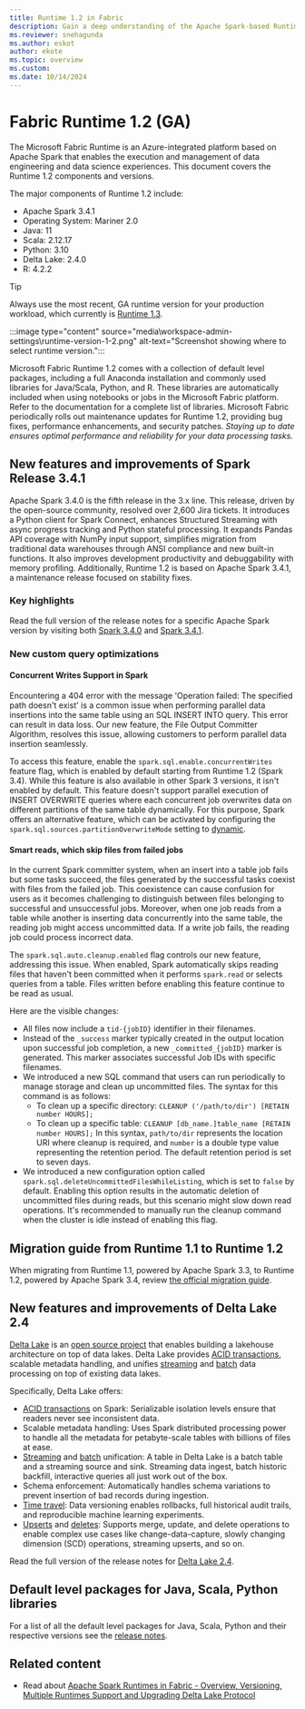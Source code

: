 ```yaml
---
title: Runtime 1.2 in Fabric
description: Gain a deep understanding of the Apache Spark-based Runtime 1.2 available in Fabric. Understand its unique features, capabilities, and best practices.
ms.reviewer: snehagunda
ms.author: eskot
author: ekote
ms.topic: overview
ms.custom:
ms.date: 10/14/2024
---
```


# Fabric Runtime 1.2 (GA)

The Microsoft Fabric Runtime is an Azure-integrated platform based on Apache Spark that enables the execution and management of data engineering and data science experiences. This document covers the Runtime 1.2 components and versions.

The major components of Runtime 1.2 include:

- Apache Spark 3.4.1
- Operating System: Mariner 2.0
- Java: 11
- Scala: 2.12.17
- Python: 3.10
- Delta Lake: 2.4.0
- R: 4.2.2

> [!TIP]
> Always use the most recent, GA runtime version for your production workload, which currently is [Runtime 1.3](./runtime-1-3.md).

:::image type="content" source="media\workspace-admin-settings\runtime-version-1-2.png" alt-text="Screenshot showing where to select runtime version.":::

Microsoft Fabric Runtime 1.2 comes with a collection of default level packages, including a full Anaconda installation and commonly used libraries for Java/Scala, Python, and R. These libraries are automatically included when using notebooks or jobs in the Microsoft Fabric platform. Refer to the documentation for a complete list of libraries. Microsoft Fabric periodically rolls out maintenance updates for Runtime 1.2, providing bug fixes, performance enhancements, and security patches. *Staying up to date ensures optimal performance and reliability for your data processing tasks.*

## New features and improvements of Spark Release 3.4.1
Apache Spark 3.4.0 is the fifth release in the 3.x line. This release, driven by the open-source community, resolved over 2,600 Jira tickets. It introduces a Python client for Spark Connect, enhances Structured Streaming with async progress tracking and Python stateful processing. It expands Pandas API coverage with NumPy input support, simplifies migration from traditional data warehouses through ANSI compliance and new built-in functions. It also improves development productivity and debuggability with memory profiling. Additionally, Runtime 1.2 is based on Apache Spark 3.4.1, a maintenance release focused on stability fixes.

### Key highlights

Read the full version of the release notes for a specific Apache Spark version by visiting both [Spark 3.4.0](https://spark.apache.org/releases/spark-release-3-4-0.html) and [Spark 3.4.1](https://spark.apache.org/releases/spark-release-3-4-1.html).

### New custom query optimizations

#### Concurrent Writes Support in Spark

Encountering a 404 error with the message 'Operation failed: The specified path doesn't exist' is a common issue when performing parallel data insertions into the same table using an SQL INSERT INTO query. This error can result in data loss. Our new feature, the File Output Committer Algorithm, resolves this issue, allowing customers to perform parallel data insertion seamlessly.

To access this feature, enable the `spark.sql.enable.concurrentWrites` feature flag, which is enabled by default starting from Runtime 1.2 (Spark 3.4). While this feature is also available in other Spark 3 versions, it isn't enabled by default. This feature doesn't support parallel execution of INSERT OVERWRITE queries where each concurrent job overwrites data on different partitions of the same table dynamically. For this purpose, Spark offers an alternative feature, which can be activated by configuring the `spark.sql.sources.partitionOverwriteMode` setting to [dynamic](https://spark.apache.org/docs/latest/configuration.html#runtime-sql-configuration).

#### Smart reads, which skip files from failed jobs

In the current Spark committer system, when an insert into a table job fails but some tasks succeed, the files generated by the successful tasks coexist with files from the failed job. This coexistence can cause confusion for users as it becomes challenging to distinguish between files belonging to successful and unsuccessful jobs. Moreover, when one job reads from a table while another is inserting data concurrently into the same table, the reading job might access uncommitted data. If a write job fails, the reading job could process incorrect data.

The `spark.sql.auto.cleanup.enabled` flag controls our new feature, addressing this issue. When enabled, Spark automatically skips reading files that haven't been committed when it performs `spark.read` or selects queries from a table. Files written before enabling this feature continue to be read as usual.

Here are the visible changes:

* All files now include a `tid-{jobID}` identifier in their filenames.
*  Instead of the `_success` marker typically created in the output location upon successful job completion, a new `_committed_{jobID}` marker is generated. This marker associates successful Job IDs with specific filenames. 
* We introduced a new SQL command that users can run periodically to manage storage and clean up uncommitted files. The syntax for this command is as follows:
  * To clean up a specific directory: `CLEANUP ('/path/to/dir') [RETAIN number HOURS];`
  * To clean up a specific table: `CLEANUP [db_name.]table_name [RETAIN number HOURS];`
  In this syntax, `path/to/dir` represents the location URI where cleanup is required, and `number` is a double type value representing the retention period. The default retention period is set to seven days.
* We introduced a new configuration option called `spark.sql.deleteUncommittedFilesWhileListing`, which is set to `false` by default. Enabling this option results in the automatic deletion of uncommitted files during reads, but this scenario might slow down read operations. It's recommended to manually run the cleanup command when the cluster is idle instead of enabling this flag.

## Migration guide from Runtime 1.1 to Runtime 1.2

When migrating from Runtime 1.1, powered by Apache Spark 3.3, to Runtime 1.2, powered by Apache Spark 3.4, review [the official migration guide](https://archive.apache.org/dist/spark/docs/3.4.0/migration-guide.html).

## New features and improvements of Delta Lake 2.4
[Delta Lake](https://delta.io/) is an [open source project](https://github.com/delta-io/delta) that enables building a lakehouse architecture on top of data lakes. Delta Lake provides [ACID transactions](https://docs.delta.io/2.4.0/concurrency-control.html), scalable metadata handling, and unifies [streaming](https://docs.delta.io/2.4.0/delta-streaming.html) and [batch](https://docs.delta.io/2.4.0/delta-batch.html) data processing on top of existing data lakes.

Specifically, Delta Lake offers:
*   [ACID transactions](https://docs.delta.io/2.4.0/concurrency-control.html) on Spark: Serializable isolation levels ensure that readers never see inconsistent data.
*   Scalable metadata handling: Uses Spark distributed processing power to handle all the metadata for petabyte-scale tables with billions of files at ease.
*   [Streaming](https://docs.delta.io/2.4.0/delta-streaming.html) and [batch](https://docs.delta.io/2.4.0/delta-batch.html) unification: A table in Delta Lake is a batch table and a streaming source and sink. Streaming data ingest, batch historic backfill, interactive queries all just work out of the box.
*   Schema enforcement: Automatically handles schema variations to prevent insertion of bad records during ingestion.
*   [Time travel](https://docs.delta.io/2.4.0/delta-batch.html#-deltatimetravel): Data versioning enables rollbacks, full historical audit trails, and reproducible machine learning experiments.
*   [Upserts](https://docs.delta.io/2.4.0/delta-update.html#-delta-merge) and [deletes](https://docs.delta.io/2.4.0/delta-update.html#-delta-delete): Supports merge, update, and delete operations to enable complex use cases like change-data-capture, slowly changing dimension (SCD) operations, streaming upserts, and so on.

Read the full version of the release notes for [Delta Lake 2.4](https://github.com/delta-io/delta/releases/tag/v2.4.0).

## Default level packages for Java, Scala, Python libraries

For a list of all the default level packages for Java, Scala, Python and their respective versions see the [release notes](https://github.com/microsoft/synapse-spark-runtime/tree/9ba4059c0d9433bf2b6e25cd70fe60c6e0acd51c/Fabric/Runtime%201.2%20(Spark%203.4)).

## Related content

- Read about [Apache Spark Runtimes in Fabric - Overview, Versioning, Multiple Runtimes Support and Upgrading Delta Lake Protocol](./runtime.md)
